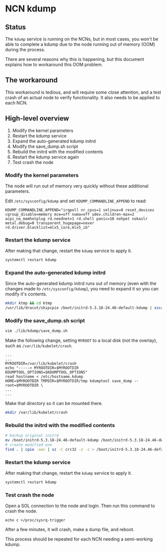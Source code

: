 # NCN kdump

## Status

The `kdump` service is running on the NCNs, but in most cases, you won't be able to complete a kdump due to the node running out of memory (OOM) during the process.

There are several reasons why this is happening, but this document explains how to workaround this OOM problem.  

## The workaround

This workaround is tedious, and will require some close attention, and a test crash of an actual node to verify functionality.  It also needs to be applied to each NCN.

## High-level overview

1. Modify the kernel parameters
2. Restart the kdump service
3. Expand the auto-generated kdump initrd
4. Modify the save_dump.sh script
5. Rebuild the initrd with the modified contents
6. Restart the kdump service again
7. Test crash the node

### Modify the kernel parameters

The node will run out of memory very quickly without these additional parameters.

Edit `/etc/sysconfig/kdump` and set `KDUMP_COMMANDLINE_APPEND` to read:

```
KDUMP_COMMANDLINE_APPEND="irqpoll nr_cpus=1 selinux=0 reset_devices cgroup_disable=memory mce=off numa=off udev.children-max=2 acpi_no_memhotplug rd.neednet=1 rd.shell panic=10 nohpet nokaslr metal.debug=0 transparent_hugepage=never rd.driver.blacklist=mlx5_core,mlx5_ib"
```

### Restart the kdump service

After making that change, restart the `kdump` service to apply it.

```bash
systemctl restart kdump
```

### Expand the auto-generated kdump initrd

Since the auto-generated kdump initrd runs out of memory (even with the changes made to `/etc/sysconfig/kdump`), you need to expand it so you can modify it's contents.

```bash
mkdir ktmp && cd ktmp
/usr/lib/dracut/skipcpio /boot/initrd-5.3.18-24.46-default-kdump | xzcat | cpio -id
```

### Modify the save_dump.sh script

```bash
vim ./lib/kdump/save_dump.sh
```

Make the following change, setting `MYROOT` to a local disk (not the overlay), such as `/var/lib/kubelet/crash`.

```
...
...
MYROOTDIR=/var/lib/kubelet/crash
echo "-----> MYROOTDIR=$MYROOTDIR KDUMPTOOL_OPTIONS=$KDUMPTOOL_OPTIONS"
read hostname < /etc/hostname.kdump
HOME=$MYROOTDIR TMPDIR=$MYROOTDIR/tmp kdumptool save_dump --root=$MYROOTDIR \
...
...
```

Make that directory so it can be mounted there.

```bash
mkdir /var/lib/kubelet/crash
```

### Rebuild the initrd with the modified contents

```bash
# backup original initrd
mv /boot/initrd-5.3.18-24.46-default-kdump /boot/initrd-5.3.18-24.46-default-kdump.orig
# create modified one
find . | cpio -oac | xz -C crc32 -z -c > /boot/initrd-5.3.18-24.46-default-kdump
```

### Restart the kdump service

After making that change, restart the `kdump` service to apply it.

```bash
systemctl restart kdump
```

### Test crash the node

Open a SOL connection to the node and login.  Then run this command to crash the node.

```
echo c >/proc/sysrq-trigger
```

After a few minutes, it will crash, make a dump file, and reboot.

This process should be repeated for each NCN needing a semi-working kdump.
